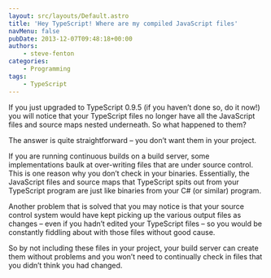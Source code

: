 ```yaml
---
layout: src/layouts/Default.astro
title: 'Hey TypeScript! Where are my compiled JavaScript files'
navMenu: false
pubDate: 2013-12-07T09:48:18+00:00
authors:
    - steve-fenton
categories:
    - Programming
tags:
    - TypeScript
---
```


If you just upgraded to TypeScript 0.9.5 (if you haven’t done so, do it now!) you will notice that your TypeScript files no longer have all the JavaScript files and source maps nested underneath. So what happened to them?

The answer is quite straightforward – you don’t want them in your project.

If you are running continuous builds on a build server, some implementations baulk at over-writing files that are under source control. This is one reason why you don’t check in your binaries. Essentially, the JavaScript files and source maps that TypeScript spits out from your TypeScript program are just like binaries from your C# (or similar) program.

Another problem that is solved that you may notice is that your source control system would have kept picking up the various output files as changes – even if you hadn’t edited your TypeScript files – so you would be constantly fiddling about with those files without good cause.

So by not including these files in your project, your build server can create them without problems and you won’t need to continually check in files that you didn’t think you had changed.